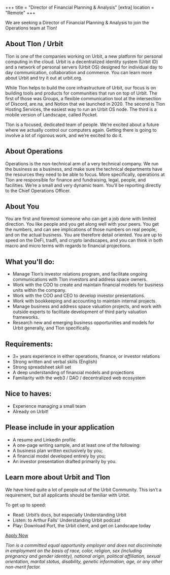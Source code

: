 +++
 title = "Director of Financial Planning & Analysis"
 [extra]
 location = "Remote"
 +++

We are seeking a Director of Financial Planning & Analysis to join the Operations team at Tlon! 

## About Tlon / Urbit

Tlon is one of the companies working on Urbit, a new platform for personal computing in the cloud. Urbit is a decentralized identity system (Urbit ID) and a network of personal servers (Urbit OS) designed for individual day to day communication, collaboration and commerce. You can learn more about Urbit and try it out at urbit.org.

While Tlon helps to build the core infrastructure of Urbit, our focus is on building tools and products for communities that run on top of Urbit. The first of those was Groups, a flexible communication tool at the intersection of Discord, are.na, and Notion that we launched in 2020. The second is Tlon Hosting Services, the easiest way to run an Urbit OS node. The third is a mobile version of Landscape, called Pocket.

Tlon is a focused, dedicated team of people. We’re excited about a future where we actually control our computers again. Getting there is going to involve a lot of rigorous work, and we’re excited to do it.

## About Operations

Operations is the non-technical arm of a very technical company. We run the business as a business, and make sure the technical departments have the resources they need to be able to focus. More specifically, operations at Tlon are responsible for finance and fundraising, legal, people, and facilities. We’re a small and very dynamic team. You'll be reporting directly to the Chief Operations Officer.

## About You

You are first and foremost someone who can get a job done with limited direction. You like people and you get along well with your peers. You get the numbers, and can see implications of those numbers on real people, and on the actual business. You are therefore detail oriented. You are up to speed on the DeFi, tradfi, and crypto landscapes, and you can think in both macro and micro terms with regards to financial projections.

## What you'll do:

- Manage Tlon’s investor relations program, and facilitate ongoing communications with Tlon investors and address space owners.
- Work with the COO to create and maintain financial models for business units within the company.
- Work with the COO and CEO to develop investor presentations.
- Work with bookkeeping and accounting to maintain internal projects.
- Manage business and address space valuation projects, and work with outside experts to facilitate development of third party valuation frameworks.
- Research new and emerging business opportunities and models for Urbit generally, and Tlon specifically.

## Requirements:

- 3+ years experience in either operations, finance, or investor relations
- Strong written and verbal skills (English)
- Strong spreadsheet skill set
- A deep understanding of financial models and projections
- Familiarity with the web3 / DAO / decentralized web ecosystem

## Nice to haves:

- Experience managing a small team
- Already on Urbit!

## Please include in your application

- A resume and LinkedIn profile
- A one-page writing sample, and at least one of the following:
- A business plan written exclusively by you;
- A financial model developed entirely by you;
- An investor presentation drafted primarily by you.

## Learn more about Urbit and Tlon

We have hired quite a lot of people out of the Urbit Community. This isn’t a requirement, but all applicants should be familiar with Urbit.

To get up to speed:

- Read: Urbit’s docs, but especially Understanding Urbit
- Listen: to Arthur Falls’ Understanding Urbit  podcast
- Play: Download Port, the Urbit client, and get on Landscape today

<section class="box-border p-8 lg:p-16 grid justify-items-stretch">
    <a class="font-sans bg-blue-100 text-blue-800 py-4 px-6 rounded-xl justify-self-center" href="mailto:apply@tlon.io">Apply Now</a>
</section>

*Tlon is a committed equal opportunity employer and does not discriminate in employment on the basis of race, color, religion, sex (including pregnancy and gender identity), national origin, political affiliation, sexual orientation, marital status, disability, genetic information, age, or any other non-merit factor.*

